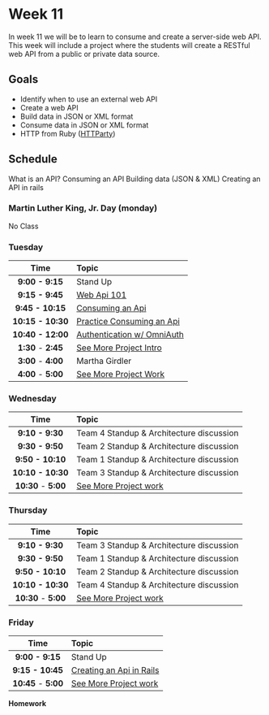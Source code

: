 # Week 11

In week 11 we will be to learn to consume and create a server-side web API. This week will include a project where the students will create a RESTful web API from a public or private data source.

## Goals
- Identify when to use an external web API
- Create a web API
- Build data in JSON or XML format
- Consume data in JSON or XML format
- HTTP from Ruby ([HTTParty](https://github.com/jnunemaker/httparty))

## Schedule
What is an API?
Consuming an API
Building data (JSON & XML)
Creating an API in rails

### Martin Luther King, Jr. Day (monday)
No Class

### Tuesday

| Time                | Topic               |
|:-------------------:|:--------------------|
| **9:00 - 9:15**     | Stand Up            |
| **9:15 - 9:45**     | [Web Api 101](tuesday/web-api-101.md)      |
| **9:45 - 10:15**    | [Consuming an Api](tuesday/consuming-an-api.md) |
| **10:15 - 10:30**    | [Practice Consuming an Api](tuesday/consuming-an-api.md#practice) |
| **10:40 - 12:00**   | [Authentication w/ OmniAuth](tuesday/omniauth.md) |
| **1:30** - **2:45** | [See More Project Intro](see-more.md) |
| **3:00** - **4:00** | Martha Girdler |
| **4:00** - **5:00** | [See More Project Work](see-more.md) |

### Wednesday

| Time              | Topic               |
|:-----------------:|:--------------------|
| **9:10 - 9:30**      | Team 4 Standup & Architecture discussion |
| **9:30 - 9:50**      | Team 2 Standup & Architecture discussion |
| **9:50 - 10:10**     | Team 1 Standup & Architecture discussion |
| **10:10 - 10:30**    | Team 3 Standup & Architecture discussion |
| **10:30** - **5:00** | [See More Project work](see-more.md) |

### Thursday

| Time              | Topic               |
|:-----------------:|:--------------------|
| **9:10 - 9:30**      | Team 3 Standup & Architecture discussion |
| **9:30 - 9:50**      | Team 1 Standup & Architecture discussion |
| **9:50 - 10:10**     | Team 2 Standup & Architecture discussion |
| **10:10 - 10:30**    | Team 4 Standup & Architecture discussion |
| **10:30** - **5:00** | [See More Project work](see-more.md) |

### Friday

| Time              | Topic               |
|:-----------------:|:--------------------|
| **9:00 - 9:15**     | Stand Up            |
| **9:15 - 10:45**  | [Creating an Api in Rails](wednesday/creating-an-api-in-rails.md)|
| **10:45** - **5:00** | [See More Project work](see-more.md) |

**Homework**
